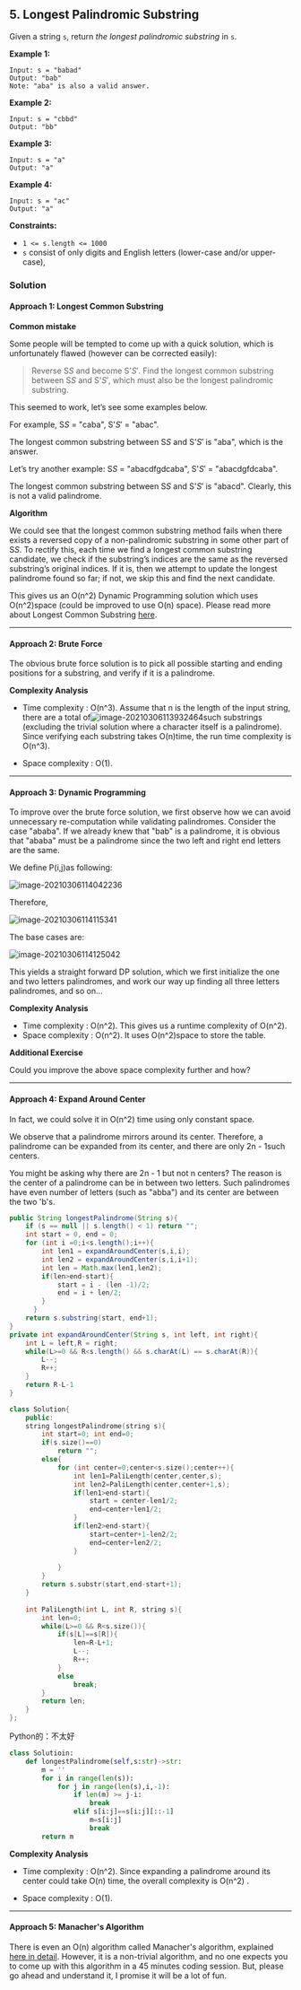﻿ ##  5. Longest Palindromic Substring

Given a string `s`, return *the longest palindromic substring* in `s`.

 

**Example 1:**

```
Input: s = "babad"
Output: "bab"
Note: "aba" is also a valid answer.
```

**Example 2:**

```
Input: s = "cbbd"
Output: "bb"
```

**Example 3:**

```
Input: s = "a"
Output: "a"
```

**Example 4:**

```
Input: s = "ac"
Output: "a"
```

 

**Constraints:**

- `1 <= s.length <= 1000`
- `s` consist of only digits and English letters (lower-case and/or upper-case),





### Solution



#### Approach 1: Longest Common Substring

**Common mistake**

Some people will be tempted to come up with a quick solution, which is unfortunately flawed (however can be corrected easily):

> Reverse S*S* and become S'*S*′. Find the longest common substring between S*S* and S'*S*′, which must also be the longest palindromic substring.

This seemed to work, let’s see some examples below.

For example, S*S* = "caba", S'*S*′ = "abac".

The longest common substring between S*S* and S'*S*′ is "aba", which is the answer.

Let’s try another example: S*S* = "abacdfgdcaba", S'*S*′ = "abacdgfdcaba".

The longest common substring between S*S* and S'*S*′ is "abacd". Clearly, this is not a valid palindrome.

**Algorithm**

We could see that the longest common substring method fails when there exists a reversed copy of a non-palindromic substring in some other part of S*S*. To rectify this, each time we find a longest common substring candidate, we check if the substring’s indices are the same as the reversed substring’s original indices. If it is, then we attempt to update the longest palindrome found so far; if not, we skip this and find the next candidate.

This gives us an O(n^2) Dynamic Programming solution which uses O(n^2)space (could be improved to use O(n) space). Please read more about Longest Common Substring [here](http://en.wikipedia.org/wiki/Longest_common_substring).



------

#### Approach 2: Brute Force

The obvious brute force solution is to pick all possible starting and ending positions for a substring, and verify if it is a palindrome.

**Complexity Analysis**

- Time complexity : O(n^3). Assume that n is the length of the input string, there are a total of![image-20210306113932464](C:\Users\nuaazs\AppData\Roaming\Typora\typora-user-images\image-20210306113932464.png)such substrings (excluding the trivial solution where a character itself is a palindrome). Since verifying each substring takes O(n)time, the run time complexity is O(n^3).

- Space complexity : O(1).

  

------

#### Approach 3: Dynamic Programming

To improve over the brute force solution, we first observe how we can avoid unnecessary re-computation while validating palindromes. Consider the case "ababa". If we already knew that "bab" is a palindrome, it is obvious that "ababa" must be a palindrome since the two left and right end letters are the same.

We define P(i,j)as following:

![image-20210306114042236](C:\Users\nuaazs\AppData\Roaming\Typora\typora-user-images\image-20210306114042236.png)

Therefore,

![image-20210306114115341](C:\Users\nuaazs\AppData\Roaming\Typora\typora-user-images\image-20210306114115341.png)

The base cases are:

![image-20210306114125042](C:\Users\nuaazs\AppData\Roaming\Typora\typora-user-images\image-20210306114125042.png)

This yields a straight forward DP solution, which we first initialize the one and two letters palindromes, and work our way up finding all three letters palindromes, and so on...

**Complexity Analysis**

- Time complexity : O(n^2). This gives us a runtime complexity of O(n^2).
- Space complexity : O(n^2). It uses O(n^2)space to store the table.

**Additional Exercise**

Could you improve the above space complexity further and how?



------

#### Approach 4: Expand Around Center

In fact, we could solve it in O(n^2) time using only constant space.

We observe that a palindrome mirrors around its center. Therefore, a palindrome can be expanded from its center, and there are only 2n - 1such centers.

You might be asking why there are 2n - 1 but not n centers? The reason is the center of a palindrome can be in between two letters. Such palindromes have even number of letters (such as "abba") and its center are between the two 'b's.

```java
public String longestPalindrome(String s){
    if (s == null || s.length() < 1) return "";
    int start = 0, end = 0;
    for (int i =0;i<s.length();i++){
        int len1 = expandAroundCenter(s,i,i);
        int len2 = expandAroundCenter(s,i,i+1);
        int len = Math.max(len1,len2);
        if(len>end-start){
            start = i - (len -1)/2;
            end = i + len/2;
        }
      }
    return s.substring(start, end+1);
}
private int expandAroundCenter(String s, int left, int right){
    int L = left,R = right;
    while(L>=0 && R<s.length() && s.charAt(L) == s.charAt(R)){
        L--;
        R++;
    }
    return R-L-1
}
```

```cpp
class Solution{
    public:
    string longestPalindrome(string s){
        int start=0; int end=0;
        if(s.size()==0)
            return "";
        else{
            for (int center=0;center<s.size();center++){
                int len1=PaliLength(center,center,s);
                int len2=PaliLength(center,center+1,s);
                if(len1>end-start){
                    start = center-len1/2;
                    end=center+len1/2;
                }
                if(len2>end-start){
                    start=center+1-len2/2;
                    end=center+len2/2;
                }
                
            }
        }
        return s.substr(start,end-start+1);
    }
    
    int PaliLength(int L, int R, string s){
        int len=0;
        while(L>=0 && R<s.size()){
            if(s[L]==s[R]){
                len=R-L+1;
                L--;
                R++;
            }
            else
                break;
        }
        return len;
    }
};
```





Python的：不太好

```python
class Solutioin:
    def longestPalindrome(self,s:str)->str:
        m = ''
        for i in range(len(s)):
            for j in range(len(s),i,-1):
                if len(m) >= j-i:
                    break
                elif s[i:j]==s[i:j][::-1]
                	m=s[i:j]
                    break
        return m
```





**Complexity Analysis**

- Time complexity : O(n^2). Since expanding a palindrome around its center could take O(n) time, the overall complexity is O(n^2) .

- Space complexity : O(1).

  

------

#### Approach 5: Manacher's Algorithm

There is even an O(n) algorithm called Manacher's algorithm, explained [here in detail](https://en.wikipedia.org/wiki/Longest_palindromic_substring#Manacher's_algorithm). However, it is a non-trivial algorithm, and no one expects you to come up with this algorithm in a 45 minutes coding session. But, please go ahead and understand it, I promise it will be a lot of fun.
